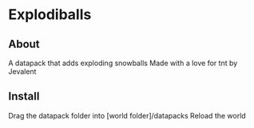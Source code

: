 # Explodiballs
## About
A datapack that adds exploding snowballs
Made with a love for tnt by Jevalent

## Install
Drag the datapack folder into [world folder]/datapacks
Reload the world
